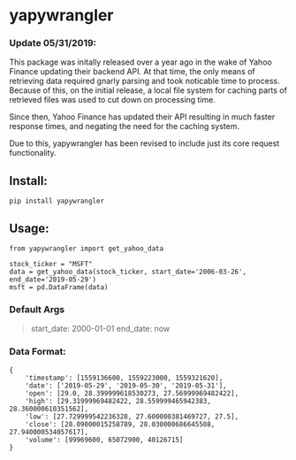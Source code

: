 # yapywrangler

### Update 05/31/2019:
This package was initally released over a year ago in the wake of Yahoo Finance updating their backend API.
At that time, the only means of retrieving data required gnarly parsing and took noticable time to process.
Because of this, on the initial release, a local file system for caching parts of retrieved files was used 
to cut down on processing time.

Since then, Yahoo Finance has updated their API resulting in much faster response times, and negating the 
need for the caching system.

Due to this, yapywrangler has been revised to include just its core request functionality.


## Install:

    pip install yapywrangler
    

## Usage:
    
    from yapywrangler import get_yahoo_data
    
    stock_ticker = "MSFT"
    data = get_yahoo_data(stock_ticker, start_date='2006-03-26', end_date='2019-05-29')
    msft = pd.DataFrame(data)
    
### Default Args
> start_date: 2000-01-01
> end_date: now

### Data Format:

    {
        'timestamp': [1559136600, 1559223000, 1559321620], 
        'date': ['2019-05-29', '2019-05-30', '2019-05-31'], 
        'open': [29.0, 28.399999618530273, 27.56999969482422], 
        'high': [29.31999969482422, 28.559999465942383, 28.360000610351562], 
        'low': [27.729999542236328, 27.600000381469727, 27.5], 
        'close': [28.09000015258789, 28.030000686645508, 27.940000534057617], 
        'volume': [99969600, 65072900, 40126715]
    }

